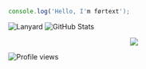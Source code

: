 ```javascript
console.log('Hello, I'm førtext');
```
![Lanyard](https://lanyard.cnrad.dev/api/1222867645238345799)
![GitHub Stats](https://awesome-github-stats.azurewebsites.net/user-stats/fortextexe?cardType=github&theme=github-dark&showIcons=false&preferLogin=false&Border=DD272700&Ring=ffffff&Title=ffffff&Background=DD272700)

<div align="center">
  <a href="https://fortextdev.xyz">
    <img src="https://readme-typing-svg.demolab.com?font=Fira+Code&pause=1000&color=F7F7F7&background=FF000000&center=true&width=435&lines=Full-Stack+Developer" />
  </a>
</div>

![Profile views](https://komarev.com/ghpvc/?username=fortextexe&label=Profile%20views&color=0e75b6&style=flat)
